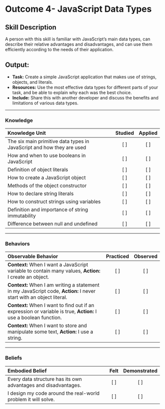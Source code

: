 # Outcome 4- JavaScript Data Types

## Skill Description
A person with this skill is familiar with JavaScript’s main data types, can describe their relative advantages and disadvantages, and can use them efficiently according to the needs of their application. 

## Output: 
- **Task:** Create a simple JavaScript application that makes use of strings, objects, and literals. 
- **Resources:** Use the most effective data types for different parts of your task, and be able to explain why each was the best choice.
- **Include:** Share this with another developer and discuss the benefits and limitations of various data types. 
 
-------

### Knowledge

| Knowledge Unit   |      Studied      | Applied |
|:-------------|:------------------:|:--------:|
| The six main primitive data types in JavaScript and how they are used |   [ ]   |   [ ] |
| How and when to use booleans in JavaScript |   [ ]   |   [ ] |
| Definition of object literals |   [ ]   |   [ ] |
| How to create a JavaScript object |   [ ]   |   [ ] |
| Methods of the object constructor |   [ ]   |   [ ] |
| How to declare string literals |   [ ]   |   [ ] |
| How to construct strings using variables |   [ ]   |   [ ] |
| Definition and importance of string immutability |   [ ]   |   [ ] |
| Difference between null and undefined | [ ] | [ ] |  

-------

### Behaviors

| Observable Behavior   |      Practiced      | Observed |
|:-------------|:------------------:|:--------:|
| **Context:** When I want a JavaScript variable to contain many values, **Action:** I create an object. |   [ ]   |   [ ] |
| **Context:** When I am writing a statement in my JavaScript code, **Action:** I never start with an object literal. |   [ ]   |   [ ] |
| **Context:** When I want to find out if an expression or variable is true, **Action:** I use a boolean function. |   [ ]   |   [ ] |
| **Context:** When I want to store and manipulate some text, **Action:** I use a string. |   [ ]   |   [ ] |


-------

### Beliefs

| Embodied Belief   |      Felt      | Demonstrated |
|:-------------|:------------------:|:--------:|
| Every data structure has its own advantages and disadvantages. |   [ ]   |   [ ] |
| I design my code around the real-world problem it will solve. |   [ ]   |   [ ] |

